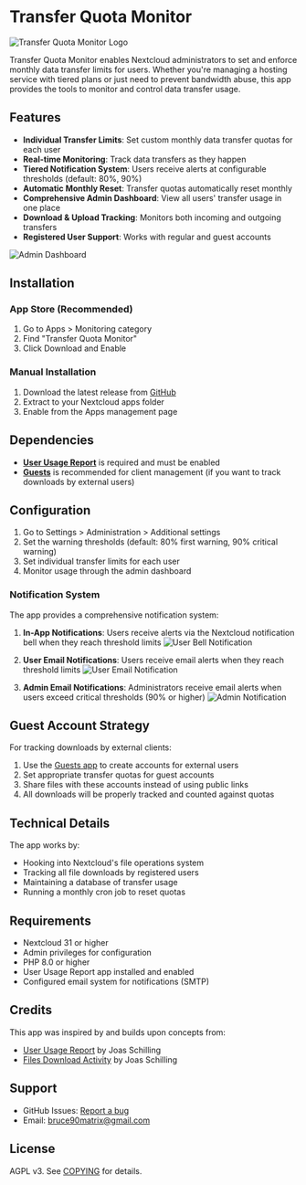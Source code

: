 # Transfer Quota Monitor

![Transfer Quota Monitor Logo](img/app-dark.svg)

Transfer Quota Monitor enables Nextcloud administrators to set and enforce monthly data transfer limits for users. Whether you're managing a hosting service with tiered plans or just need to prevent bandwidth abuse, this app provides the tools to monitor and control data transfer usage.

## Features

- **Individual Transfer Limits**: Set custom monthly data transfer quotas for each user
- **Real-time Monitoring**: Track data transfers as they happen
- **Tiered Notification System**: Users receive alerts at configurable thresholds (default: 80%, 90%)
- **Automatic Monthly Reset**: Transfer quotas automatically reset monthly
- **Comprehensive Admin Dashboard**: View all users' transfer usage in one place
- **Download & Upload Tracking**: Monitors both incoming and outgoing transfers
- **Registered User Support**: Works with regular and guest accounts

![Admin Dashboard](https://github.com/Bruce-Matrix/transfer_quota_monitor/blob/main/screenshots/admin-dashboard.png)


## Installation

### App Store (Recommended)
1. Go to Apps > Monitoring category
2. Find "Transfer Quota Monitor"
3. Click Download and Enable

### Manual Installation
1. Download the latest release from [GitHub](https://github.com/bruce90matrix/transfer_quota_monitor/releases)
2. Extract to your Nextcloud apps folder
3. Enable from the Apps management page

## Dependencies

- **[User Usage Report](https://apps.nextcloud.com/apps/user_usage_report)** is required and must be enabled
- **[Guests](https://apps.nextcloud.com/apps/guests)** is recommended for client management (if you want to track downloads by external users)

## Configuration

1. Go to Settings > Administration > Additional settings
2. Set the warning thresholds (default: 80% first warning, 90% critical warning)
3. Set individual transfer limits for each user
4. Monitor usage through the admin dashboard

### Notification System

The app provides a comprehensive notification system:

1. **In-App Notifications**: Users receive alerts via the Nextcloud notification bell when they reach threshold limits
   ![User Bell Notification](https://github.com/Bruce-Matrix/transfer_quota_monitor/blob/main/screenshots/user-notification-bell.png)

2. **User Email Notifications**: Users receive email alerts when they reach threshold limits
   ![User Email Notification](https://github.com/Bruce-Matrix/transfer_quota_monitor/blob/main/screenshots/user-notification-email.png)

3. **Admin Email Notifications**: Administrators receive email alerts when users exceed critical thresholds (90% or higher)
   ![Admin Notification](https://github.com/Bruce-Matrix/transfer_quota_monitor/blob/main/screenshots/admin-notification.png)

## Guest Account Strategy

For tracking downloads by external clients:

1. Use the [Guests app](https://apps.nextcloud.com/apps/guests) to create accounts for external users
2. Set appropriate transfer quotas for guest accounts
3. Share files with these accounts instead of using public links
4. All downloads will be properly tracked and counted against quotas

## Technical Details

The app works by:

- Hooking into Nextcloud's file operations system
- Tracking all file downloads by registered users
- Maintaining a database of transfer usage
- Running a monthly cron job to reset quotas

## Requirements

- Nextcloud 31 or higher
- Admin privileges for configuration
- PHP 8.0 or higher
- User Usage Report app installed and enabled
- Configured email system for notifications (SMTP)

## Credits

This app was inspired by and builds upon concepts from:

- [User Usage Report](https://github.com/nextcloud/user_usage_report) by Joas Schilling
- [Files Download Activity](https://github.com/nextcloud/files_downloadactivity) by Joas Schilling

## Support

- GitHub Issues: [Report a bug](https://github.com/bruce90matrix/transfer_quota_monitor/issues)
- Email: bruce90matrix@gmail.com

## License

AGPL v3. See [COPYING](./COPYING) for details.

